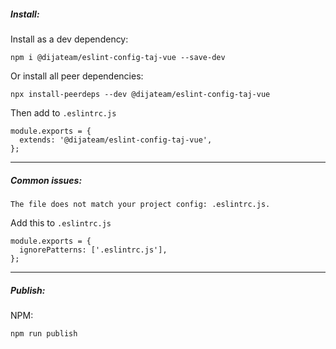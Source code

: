##### Install:

Install as a dev dependency:
```
npm i @dijateam/eslint-config-taj-vue --save-dev
```

Or install all peer dependencies:
```
npx install-peerdeps --dev @dijateam/eslint-config-taj-vue
```

Then add to `.eslintrc.js`
```
module.exports = {
  extends: '@dijateam/eslint-config-taj-vue',
};
```

----

##### Common issues:

`The file does not match your project config: .eslintrc.js.`

Add this to `.eslintrc.js`
```
module.exports = {
  ignorePatterns: ['.eslintrc.js'],
};
```

----

##### Publish:

NPM:
```
npm run publish
```